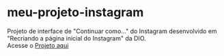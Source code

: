 # meu-projeto-instagram
 Projeto de interface de "Continuar como..." do Instagram desenvolvido em "Recriando a página inicial do Instagram" da DIO.  
 Acesse o [Projeto aqui](https://o-patrick.github.io/meu-projeto-instagram/)